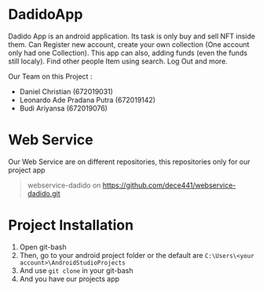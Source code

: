 # DadidoApp
Dadido App is an android application. Its task is only buy and sell NFT inside them. Can Register new account, create your own collection (One account only had one Collection). This app can also, adding funds (even the funds still localy). Find other people Item using search. Log Out and more.

Our Team on this Project :
- Daniel Christian (672019031)
- Leonardo Ade Pradana Putra (672019142)
- Budi Ariyansa (672019076)

# Web Service
Our Web Service are on different repositories, this repositories only for our project app
>webservice-dadido on https://github.com/dece441/webservice-dadido.git

# Project Installation
1. Open git-bash
2. Then, go to your android project folder or the default are `C:\Users\<your account>\AndroidStudioProjects`
3. And use `git clone` in your git-bash
4. And you have our projects app
